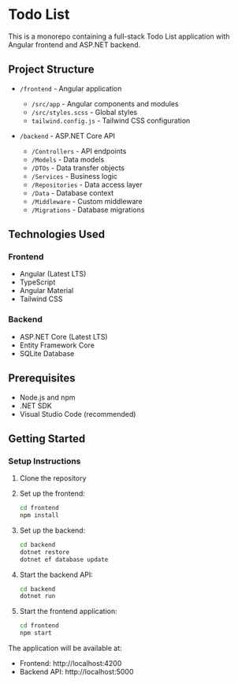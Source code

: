 # Todo List

This is a monorepo containing a full-stack Todo List application with Angular frontend and ASP.NET backend.

## Project Structure

- `/frontend` - Angular application
  - `/src/app` - Angular components and modules
  - `/src/styles.scss` - Global styles
  - `tailwind.config.js` - Tailwind CSS configuration

- `/backend` - ASP.NET Core API
  - `/Controllers` - API endpoints
  - `/Models` - Data models
  - `/DTOs` - Data transfer objects
  - `/Services` - Business logic
  - `/Repositories` - Data access layer
  - `/Data` - Database context
  - `/Middleware` - Custom middleware
  - `/Migrations` - Database migrations

## Technologies Used

### Frontend
- Angular (Latest LTS)
- TypeScript
- Angular Material
- Tailwind CSS

### Backend
- ASP.NET Core (Latest LTS)
- Entity Framework Core
- SQLite Database

## Prerequisites

- Node.js and npm
- .NET SDK
- Visual Studio Code (recommended)

## Getting Started

### Setup Instructions

1. Clone the repository

2. Set up the frontend:
   ```bash
   cd frontend
   npm install
   ```

3. Set up the backend:
   ```bash
   cd backend
   dotnet restore
   dotnet ef database update
   ```

4. Start the backend API:
   ```bash
   cd backend
   dotnet run
   ```

5. Start the frontend application:
   ```bash
   cd frontend
   npm start
   ```

The application will be available at:
- Frontend: http://localhost:4200
- Backend API: http://localhost:5000
